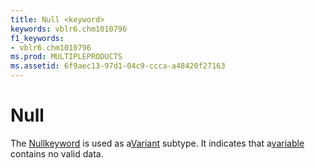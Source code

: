 ```yaml
---
title: Null <keyword>
keywords: vblr6.chm1010796
f1_keywords:
- vblr6.chm1010796
ms.prod: MULTIPLEPRODUCTS
ms.assetid: 6f9aec13-97d1-04c9-ccca-a48420f27163
---
```



# Null <keyword>

The [Null](vbe-glossary.md)[keyword](vbe-glossary.md) is used as a[Variant](vbe-glossary.md) subtype. It indicates that a[variable](vbe-glossary.md) contains no valid data.


